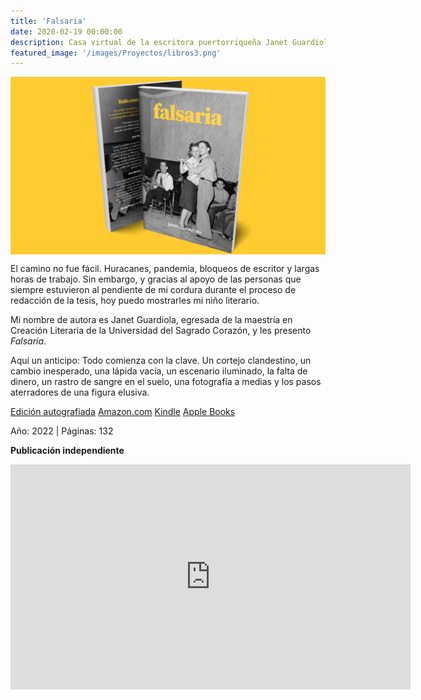 ```yaml
---
title: 'Falsaria'
date: 2020-02-19 00:00:00
description: Casa virtual de la escritora puertorriqueña Janet Guardiola, autora de Falsaria.
featured_image: '/images/Proyectos/libros3.png'
---
```


<img src="/images/Proyectos/libros2.png" align="center">

<p>El camino no fue fácil. Huracanes, pandemia, bloqueos de escritor y largas horas de trabajo. Sin embargo, y gracias al apoyo de las personas que siempre estuvieron al pendiente de mi cordura durante el proceso de redacción de la tesis, hoy puedo mostrarles mi niño literario.</p>

<p>Mi nombre de autora es Janet Guardiola, egresada de la maestría en Creación Literaria de la Universidad del Sagrado Corazón, y les presento <i>Falsaria</i>.</p>

<p>Aquí un anticipo: Todo comienza con la clave. Un cortejo clandestino, un cambio inesperado, una lápida vacía, un escenario iluminado, la falta de dinero, un rastro de sangre en el suelo, una fotografía a medias y los pasos aterradores de una figura elusiva.</p>

<p><a href="https://jguardiolaescribe.myshopify.com/cart/42537536553184:1?channel=buy_button" class="button button--large">Edición autografiada</a> <a href="https://www.amazon.com/dp/B09TYM5M4Q" class="button button--large">Amazon.com</a> <a href="https://www.amazon.com/dp/B09TWVK9T6" class="button button--large">Kindle</a> <a href="https://books.apple.com/us/book/falsaria/id1614466713" class="button button--large">Apple Books</a></p>

<p>Año: 2022 | Páginas: 132</p>

<p><b>Publicación independiente</b></p>

<iframe width="640" height="360" src="https://www.youtube.com/embed/U06jZ1PhXsk" title="YouTube video player" frameborder="0" allow="accelerometer; autoplay; clipboard-write; encrypted-media; gyroscope; picture-in-picture" allowfullscreen></iframe>
